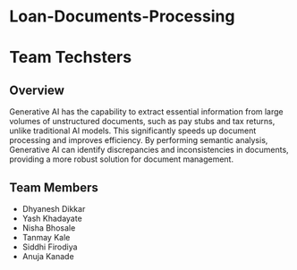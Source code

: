 # Loan-Documents-Processing
# Team Techsters

## Overview
Generative AI has the capability to extract essential information from large volumes of unstructured documents, such as pay stubs and tax returns, unlike traditional AI models. This significantly speeds up document processing and improves efficiency. By performing semantic analysis, Generative AI can identify discrepancies and inconsistencies in documents, providing a more robust solution for document management.

## Team Members
- Dhyanesh Dikkar
- Yash Khadayate
- Nisha Bhosale
- Tanmay Kale
- Siddhi Firodiya
- Anuja Kanade
